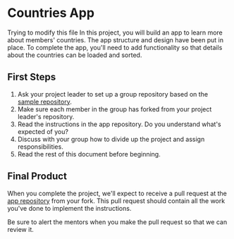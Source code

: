 # Countries App
Trying to modify this file 
In this project, you will build an app to learn more about members' countries. The app structure and design have been put in place. To complete the app, you'll need to add functionality so that details about the countries can be loaded and sorted.

## First Steps

1. Ask your project leader to set up a group repository based on the [sample repository](https://github.com/CodeYourFuture/group-project-countries).
2. Make sure each member in the group has forked from your project leader's repository.
3. Read the instructions in the app repository. Do you understand what's expected of you?
4. Discuss with your group how to divide up the project and assign responsibilities.
5. Read the rest of this document before beginning.

## Final Product

When you complete the project, we'll expect to receive a pull request at the [app repository](https://github.com/CodeYourFuture/group-project-countries) from your fork. This pull request should contain all the work you've done to implement the instructions.

Be sure to alert the mentors when you make the pull request so that we can review it.
